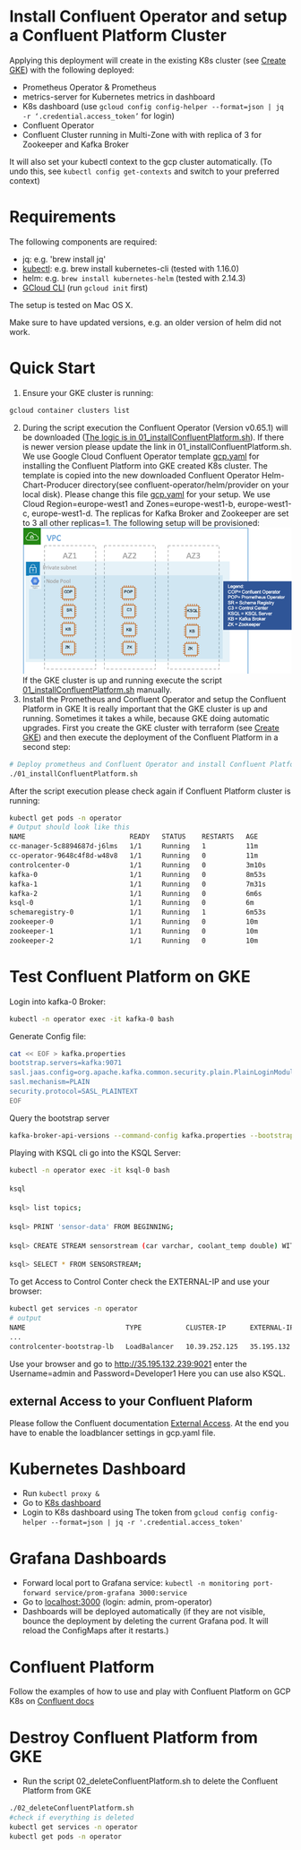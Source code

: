 # Install Confluent Operator and setup a Confluent Platform Cluster

Applying this  deployment will create in the existing K8s cluster (see [Create GKE](../terraform-gcp/README.md)) with the following deployed:

* Prometheus Operator & Prometheus
* metrics-server for Kubernetes metrics in dashboard
* K8s dashboard (use `gcloud config config-helper --format=json | jq -r ‘.credential.access_token’` for login)
* Confluent Operator
* Confluent Cluster running in Multi-Zone with with replica of 3 for Zookeeper and Kafka Broker

It will also set your kubectl context to the gcp cluster automatically. (To undo this, see `kubectl config get-contexts` and switch to your preferred context)

# Requirements
The following components are required:

* jq: e.g. 'brew install jq'
* [kubectl](https://kubernetes.io/docs/tasks/tools/install-kubectl/): e.g. brew install kubernetes-cli (tested with 1.16.0)
* helm: e.g. `brew install kubernetes-helm` (tested with 2.14.3)
* [GCloud CLI](https://cloud.google.com/sdk/docs/quickstart-macos) (run `gcloud init` first)

The setup is tested on Mac OS X.

Make sure to have updated versions, e.g. an older version of helm did not work.

# Quick Start

1. Ensure your GKE cluster is running:
```bash
gcloud container clusters list
```
2. During the script execution the Confluent Operator (Version v0.65.1) will be downloaded ([The logic is in 01_installConfluentPlatform.sh](01_installConfluentPlatform.sh)). If there is newer version please update the link in 01_installConfluentPlatform.sh.
We use Google Cloud Confluent Operator template [gcp.yaml](gcp.yaml) for installing the Confluent Platform into GKE created K8s cluster. The template is copied into the new downloaded Confluent Operator Helm-Chart-Producer directory(see confluent-operator/helm/provider on your local disk). Please change this file [gcp.yaml](gcp.yaml) for your setup. We use Cloud Region=europe-west1 and Zones=europe-west1-b, europe-west1-c, europe-west1-d. The replicas for Kafka Broker and Zookeeper are set to 3 all other replicas=1.
The following setup will be provisioned:
![GKE cluster deployed pods](images/gke_cluster.png)
If the GKE cluster is up and running execute the script [01_installConfluentPlatform.sh](01_installConfluentPlatform.sh) manually.
3. Install the Prometheus and Confluent Operator and setup the Confluent Platform in GKE 
It is really important that the GKE cluster is up and running. Sometimes it takes a while, because GKE doing automatic upgrades. First you create the GKE cluster with terraform (see [Create GKE](../terraform-gcp/README.md)) and then execute the deployment of the Confluent Platform in a second step:
```bash
# Deploy prometheus and Confluent Operator and install Confluent Platform
./01_installConfluentPlatform.sh
```
After the script execution please check again if Confluent Platform cluster is running:
```bash
kubectl get pods -n operator
# Output should look like this
NAME                          READY   STATUS    RESTARTS   AGE
cc-manager-5c8894687d-j6lms   1/1     Running   1          11m
cc-operator-9648c4f8d-w48v8   1/1     Running   0          11m
controlcenter-0               1/1     Running   0          3m10s
kafka-0                       1/1     Running   0          8m53s
kafka-1                       1/1     Running   0          7m31s
kafka-2                       1/1     Running   0          6m6s
ksql-0                        1/1     Running   0          6m
schemaregistry-0              1/1     Running   1          6m53s
zookeeper-0                   1/1     Running   0          10m
zookeeper-1                   1/1     Running   0          10m
zookeeper-2                   1/1     Running   0          10m
```
# Test Confluent Platform on GKE
Login into kafka-0 Broker:
```bash
kubectl -n operator exec -it kafka-0 bash
```
Generate Config file:
```bash
cat << EOF > kafka.properties
bootstrap.servers=kafka:9071
sasl.jaas.config=org.apache.kafka.common.security.plain.PlainLoginModule required username="test" password="test123";
sasl.mechanism=PLAIN
security.protocol=SASL_PLAINTEXT
EOF
```
Query the bootstrap server
```bash
kafka-broker-api-versions --command-config kafka.properties --bootstrap-server kafka:9071
```
Playing with KSQL cli go into the KSQL Server:
```bash
kubectl -n operator exec -it ksql-0 bash

ksql

ksql> list topics;

ksql> PRINT 'sensor-data' FROM BEGINNING;

ksql> CREATE STREAM sensorstream (car varchar, coolant_temp double) WITH (kafka_topic='sensorstream', value_format='JSON', key='car', PARTITIONS=10);

ksql> SELECT * FROM SENSORSTREAM; 
```
To get Access to Control Conter check the EXTERNAL-IP and use your browser:
```bash
kubectl get services -n operator
# output
NAME                         TYPE           CLUSTER-IP      EXTERNAL-IP      PORT(S)                                     
...
controlcenter-bootstrap-lb   LoadBalancer   10.39.252.125   35.195.132.239   9021:30878/TCP 
```
Use your browser and go to http://35.195.132.239:9021 enter the Username=admin and Password=Developer1
Here you can use also KSQL.

## external Access to your Confluent Plaform
Please follow the Confluent documentation [External Access](https://docs.confluent.io/current/installation/operator/co-endpoints.html#co-loadbalancer-kafka). At the end you have to enable the loadblancer settings in gcp.yaml file.

# Kubernetes Dashboard

* Run `kubectl proxy &`
* Go to [K8s dashboard](http://localhost:8001/api/v1/namespaces/kubernetes-dashboard/services/https:kubernetes-dashboard:/proxy/)
* Login to K8s dashboard using The token from `gcloud config config-helper --format=json | jq -r '.credential.access_token'`

# Grafana Dashboards

* Forward local port to Grafana service: `kubectl -n monitoring port-forward service/prom-grafana 3000:service`
* Go to [localhost:3000](http://localhost:3000) (login: admin, prom-operator)
* Dashboards will be deployed automatically (if they are not visible, bounce the deployment by deleting the current Grafana pod. It will reload the ConfigMaps after it restarts.)

# Confluent Platform
Follow the examples of how to use and play with Confluent Platform on GCP K8s on [Confluent docs](https://docs.confluent.io/current/installation/operator/co-deployment.html)

# Destroy Confluent Platform from GKE

* Run the script 02_deleteConfluentPlatform.sh to delete the Confluent Platform from GKE
```bash
./02_deleteConfluentPlatform.sh
#check if everything is deleted
kubectl get services -n operator
kubectl get pods -n operator
```
